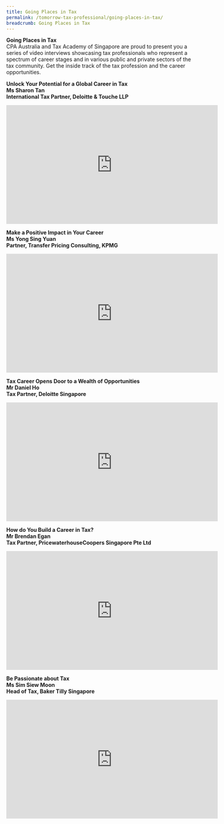 ```yaml
---
title: Going Places in Tax
permalink: /tomorrow-tax-professional/going-places-in-tax/
breadcrumb: Going Places in Tax
---
```

**Going Places in Tax**<br>
CPA Australia and Tax Academy of Singapore are proud to present you a series of video interviews showcasing tax professionals who represent a spectrum of career stages and in various public and private sectors of the tax community. Get the inside track of the tax profession and the career opportunities.

**Unlock Your Potential for a Global Career in Tax**<br>
**Ms Sharon Tan**<br>
**International Tax Partner, Deloitte &amp; Touche LLP**

<div class="bp-youtube">
      <iframe width="560" height="315" src="https://www.youtube.com/embed/QpO_yCXvtR8" frameborder="0" allow="accelerometer; autoplay; encrypted-media; gyroscope; picture-in-picture" allowfullscreen=""></iframe>
      </div>

**Make a Positive Impact in Your Career**<br>
**Ms Yong Sing Yuan**<br>
**Partner, Transfer Pricing Consulting, KPMG**
 
<div class="bp-youtube">
      <iframe width="560" height="315" src="https://www.youtube.com/embed/9gzxBNC3U8M" frameborder="0" allow="accelerometer; autoplay; encrypted-media; gyroscope; picture-in-picture" allowfullscreen=""></iframe>
      </div>

**Tax Career Opens Door to a Wealth of Opportunities**<br>
**Mr Daniel Ho**<br>
**Tax Partner, Deloitte Singapore**

<div class="bp-youtube">
      <iframe width="560" height="315" src="https://www.youtube.com/embed/QSfY13ArG1g" frameborder="0" allow="accelerometer; autoplay; encrypted-media; gyroscope; picture-in-picture" allowfullscreen=""></iframe>
      </div>

**How do You Build a Career in Tax?**<br>
**Mr Brendan Egan**<br>
**Tax Partner, PricewaterhouseCoopers Singapore Pte Ltd**

<div class="bp-youtube">
      <iframe width="560" height="315" src="https://www.youtube.com/embed/NeoiQmAx9LE" frameborder="0" allow="accelerometer; autoplay; encrypted-media; gyroscope; picture-in-picture" allowfullscreen=""></iframe>
      </div>

**Be Passionate about Tax**<br>
**Ms Sim Siew Moon**<br>
**Head of Tax, Baker Tilly Singapore**

<div class="bp-youtube">
            <iframe width="560" height="315" src="https://www.youtube.com/embed/9o5CsFuKUzE" frameborder="0" allow="accelerometer; autoplay; encrypted-media; gyroscope; picture-in-picture" allowfullscreen=""></iframe>
      </div>